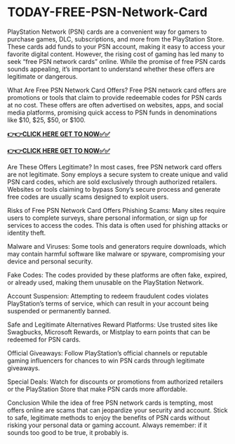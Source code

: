 # TODAY-FREE-PSN-Network-Card

PlayStation Network (PSN) cards are a convenient way for gamers to purchase games, DLC, subscriptions, and more from the PlayStation Store. These cards add funds to your PSN account, making it easy to access your favorite digital content. However, the rising cost of gaming has led many to seek “free PSN network cards” online. While the promise of free PSN cards sounds appealing, it’s important to understand whether these offers are legitimate or dangerous.

What Are Free PSN Network Card Offers?
Free PSN network card offers are promotions or tools that claim to provide redeemable codes for PSN cards at no cost. These offers are often advertised on websites, apps, and social media platforms, promising quick access to PSN funds in denominations like $10, $25, $50, or $100.

[**👉👉CLICK HERE GET TO NOW✅✅**](https://free24.raj-solution.com/free-psn-gift-card/)

[**👉👉CLICK HERE GET TO NOW✅✅**](https://free24.raj-solution.com/free-psn-gift-card/)


Are These Offers Legitimate?
In most cases, free PSN network card offers are not legitimate. Sony employs a secure system to create unique and valid PSN card codes, which are sold exclusively through authorized retailers. Websites or tools claiming to bypass Sony’s secure process and generate free codes are usually scams designed to exploit users.

Risks of Free PSN Network Card Offers
Phishing Scams: Many sites require users to complete surveys, share personal information, or sign up for services to access the codes. This data is often used for phishing attacks or identity theft.

Malware and Viruses: Some tools and generators require downloads, which may contain harmful software like malware or spyware, compromising your device and personal security.

Fake Codes: The codes provided by these platforms are often fake, expired, or already used, making them unusable on the PlayStation Network.

Account Suspension: Attempting to redeem fraudulent codes violates PlayStation’s terms of service, which can result in your account being suspended or permanently banned.

Safe and Legitimate Alternatives
Reward Platforms: Use trusted sites like Swagbucks, Microsoft Rewards, or Mistplay to earn points that can be redeemed for PSN cards.

Official Giveaways: Follow PlayStation’s official channels or reputable gaming influencers for chances to win PSN cards through legitimate giveaways.

Special Deals: Watch for discounts or promotions from authorized retailers or the PlayStation Store that make PSN cards more affordable.

Conclusion
While the idea of free PSN network cards is tempting, most offers online are scams that can jeopardize your security and account. Stick to safe, legitimate methods to enjoy the benefits of PSN cards without risking your personal data or gaming account. Always remember: if it sounds too good to be true, it probably is.
